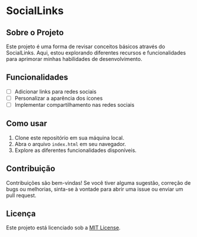 # SocialLinks

## Sobre o Projeto
Este projeto é uma forma de revisar conceitos básicos através do SocialLinks. Aqui, estou explorando diferentes recursos e funcionalidades para aprimorar minhas habilidades de desenvolvimento.

## Funcionalidades
- [ ] Adicionar links para redes sociais
- [ ] Personalizar a aparência dos ícones
- [ ] Implementar compartilhamento nas redes sociais

## Como usar
1. Clone este repositório em sua máquina local.
2. Abra o arquivo `index.html` em seu navegador.
3. Explore as diferentes funcionalidades disponíveis.

## Contribuição
Contribuições são bem-vindas! Se você tiver alguma sugestão, correção de bugs ou melhorias, sinta-se à vontade para abrir uma issue ou enviar um pull request.

## Licença
Este projeto está licenciado sob a [MIT License](LICENSE).